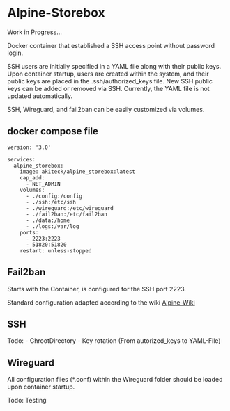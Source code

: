 # Alpine-Storebox
Work in Progress...

Docker container that established a SSH access point without password login.

SSH users are initially specified in a YAML file along with their public keys. Upon container startup, users are created within the system, and their public keys are placed in the .ssh/authorized_keys file. New SSH public keys can be added or removed via SSH. Currently, the YAML file is not updated automatically.

SSH, Wireguard, and fail2ban can be easily customized via volumes.

## docker compose file

```docker
version: '3.0'

services:
  alpine_storebox:
    image: akiteck/alpine_storebox:latest
    cap_add:
      - NET_ADMIN
    volumes:
      - ./config:/config
      - ./ssh:/etc/ssh
      - ./wireguard:/etc/wireguard
      - ./fail2ban:/etc/fail2ban
      - ./data:/home
      - ./logs:/var/log
    ports:
      - 2223:2223
      - 51820:51820
    restart: unless-stopped
```

## Fail2ban

Starts with the Container, is configured for the SSH port 2223.

Standard configuration adapted according to the wiki
[Alpine-Wiki](https://wiki.alpinelinux.org/wiki/Fail2ban)

## SSH

Todo: - ChrootDirectory
      - Key rotation (From autorized_keys to YAML-File)
      
## Wireguard

All configuration files (*.conf) within the Wireguard folder should be loaded upon container startup.

Todo: Testing


